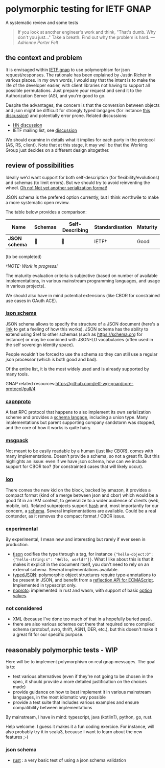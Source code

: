 # polymorphic testing for IETF GNAP
A systematic review and some tests

> If you look at another engineer's work and think, "That's dumb. Why don't you just..." Take a breath. Find out why the problem is hard. _—Adrienne Porter Felt_

## the context and problem
It is envisaged within [IETF gnap](https://tools.ietf.org/id/draft-ietf-gnap-core-protocol-00.html) to use polymorphism for json request/responses.
The rationale has been explained by Justin Richer in various places. In my own words, I would say that the intent is to make the life of the developer easier, with client libraries not having to support all possible permutations. Just prepare your request and send it to the Authorization Server (AS), and you're good to go. 

Despite the advantages, the concern is that the conversion between objects and json might be difficult for strongly typed langages (for instance [this discussion](https://medium.com/@aems/one-mans-struggle-with-typescript-class-serialization-478d4bbb5826)) and potentially error prone.
Related discussions: 
- [HN discussion](https://news.ycombinator.com/item?id=24855750)
- IETF mailing list, see [discussion](https://mailarchive.ietf.org/arch/msg/txauth/0RRynhG7hwxpE341K-gSZhRXPIo/)

We should examine in details what it implies for each party in the protocol (AS, RS, client).
Note that at this stage, it may well be that the Working Group just decides on a different design altogether.

## review of possibilities

Ideally we'd want support for both self-description (for flexibility/evolutions) and schemas (to limit errors). But we should try to avoid reinventing the wheel. [Oh no! Not yet another serialization format!](https://scottlocklin.wordpress.com/2017/04/02/please-stop-writing-new-serialization-protocols/) 

JSON schema is the prefered option currently, but I think worthwile to make a more systematic open review. 

The table below provides a comparison:

| Name             | Schemas         | Self-Describing  | Standardisation    | Maturity        |
|------------------|-----------------|------------------|--------------------|-----------------|
| **JSON schema**  | :green_heart:   | :green_heart:    | IETF†              | Good            |
(to be completed)

*†NOTE: Work in progress!*

The maturity evaluation criteria is subjective (based on number of available implementations, in various mainstream programming languages, and usage in various projects). 

We should also have in mind potential extensions (like CBOR for constrained use cases in OAuth ACE).

### [json schema](https://json-schema.org)
JSON schema allows to specify the structure of a JSON document (here's a [link](https://json-schema.org/understanding-json-schema/reference/object.html#properties) to get a feeling of how this works). 
JSON schema has the ability to extend using $ref to other schemas (such as https://schema.org for instance) or may be combined with JSON-LD vocabularies (often used in the self sovereign identity space). 

People wouldn't be forced to use the schema so they can still use a regular json processor (which is both good and bad).

Of the entire list, it is the most widely used and is already supported by many tools. 

GNAP related resources:https://github.com/ietf-wg-gnap/core-protocol/pull/4

### [capnproto](https://capnproto.org/)
A fast RPC protocol that happens to also implement its own serialization scheme and provides a [schema langage](https://capnproto.org/language.html), including a union type. Many implementations but parent supporting company sandstorm was stopped, and the core of how it works is quite hairy.

### [msgpack](https://msgpack.org/)
Not meant to be easily readable by a human (just like CBOR), comes with many implementations. Doesn't provide a schema, so not a great fit. 
But this highlights an issue: even if we have json schema, how can we include support for CBOR too? (for constrainted cases that will likely occur).

### [ion](http://amzn.github.io/ion-docs/)
There comes the new kid on the block, backed by amazon, it provides a compact format (kind of a merge between json and cbor) which would be a good fit in an IAM context, to generalize to a wider audience of clients (web, mobile, iot). Related subprojects support [hash](https://amzn.github.io/ion-hash/) and, most importantly for our concern, a [schema](https://amzn.github.io/ion-schema/). Several implementations are available. 
Could be a real contender, as it removes the compact format / CBOR issue.

### experimental
By experimental, I mean new and interesting but rarely if ever seen in production. 

- [tjson](http://tjson.org) codifies the type through a tag, for instance `{"hello-object:O": {"hello-string:s": "Hello, world!"}}`. What I like about this is that it makes it explicit in the document itself, you don't need to rely on an external schema. Several implementations available.
- [typedJSON](https://github.com/JohnWeisz/TypedJSON): polymorphic object structures require type-annotations to be present in JSON, and benefit from a [reflection API for ECMAScript](https://github.com/rbuckton/reflect-metadata). Implemented in typescript only.
- [noproto](https://github.com/ClickSimply/NoProto): implemented in rust and wasm, with support of basic [option values](https://docs.rs/no_proto/0.1.2/no_proto/format/index.html#option-scalar).

### not considered
- XML (because I've done too much of that in a hopefully buried past).
- there are also various schemes out there that required some compiled schema (protobuf, avro, thrift, ASN1, DER, etc.), but this doesn't make it a great fit for our specific purpose.

## reasonably polymorphic tests - WIP 
Here will be to implement polymorphism on real gnap messages. 
The goal is to:
- test various alternatives (even if they're not going to be chosen in the spec, it should provide a more detailed justification on the choices made)
- provide guidance on how to best implement it in various mainstream languages, in the most idiomatic way possible 
- provide a test suite that includes various examples and ensure compatibility between implementations

By mainstream, I have in mind: typescript, java (kotlin?), python, go, rust. 

Help welcome. I guess it makes it a fun coding exercice. For instance, will also probably try it in scala3, because I want to learn about the new features ;-)

### json schema
- [rust](https://github.com/fimbault/test_gnap_schema) : a very basic test of using a json schema validation

